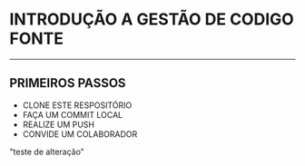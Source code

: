# INTRODUÇÃO A GESTÃO DE CODIGO FONTE
---
## PRIMEIROS PASSOS
- CLONE ESTE RESPOSITÓRIO
- FAÇA UM COMMIT LOCAL
- REALIZE UM PUSH
- CONVIDE UM COLABORADOR

"teste de alteração"


